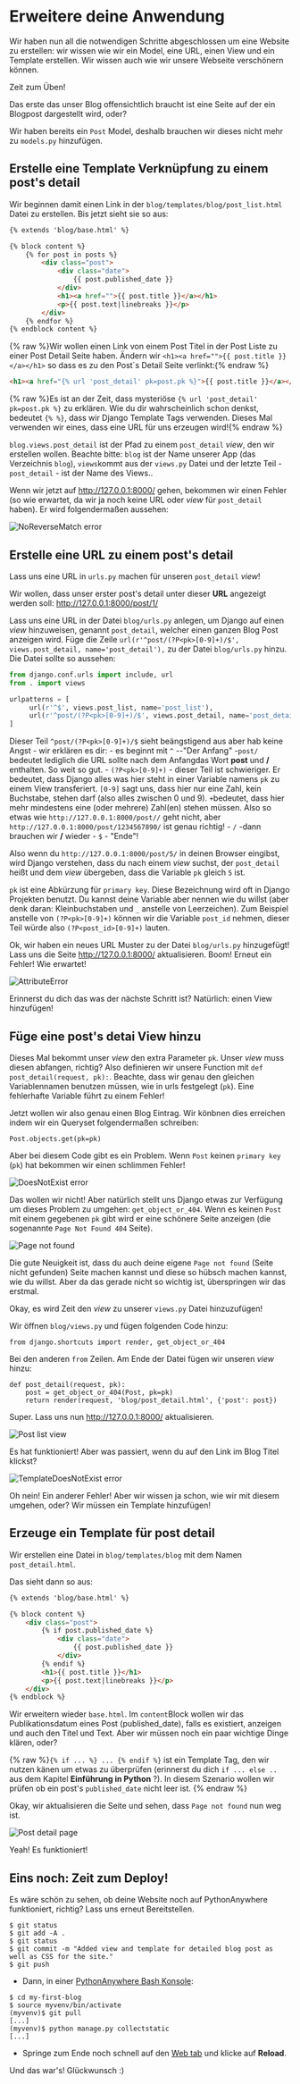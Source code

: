 # Erweitere deine Anwendung

Wir haben nun all die notwendigen Schritte abgeschlossen um eine Website zu erstellen: wir wissen wie wir ein Model, eine URL, einen View und ein Template erstellen. Wir wissen auch wie wir unsere Webseite verschönern können.

Zeit zum Üben!

Das erste das unser Blog offensichtlich braucht ist eine Seite auf der ein Blogpost dargestellt wird, oder?

Wir haben bereits ein `Post` Model, deshalb brauchen wir dieses nicht mehr zu `models.py` hinzufügen.

## Erstelle eine Template Verknüpfung zu einem post's detail

Wir beginnen damit einen Link in der `blog/templates/blog/post_list.html` Datei zu erstellen. Bis jetzt sieht sie so aus:

```html
{% extends 'blog/base.html' %}

{% block content %}
    {% for post in posts %}
        <div class="post">
            <div class="date">
                {{ post.published_date }}
            </div>
            <h1><a href="">{{ post.title }}</a></h1>
            <p>{{ post.text|linebreaks }}</p>
        </div>
    {% endfor %}
{% endblock content %}
```    


{% raw %}Wir wollen einen Link von einem Post Titel in der Post Liste zu einer Post Detail Seite haben. Ändern wir `<h1><a href="">{{ post.title }}</a></h1>` so dass es zu den Post`s Detail Seite verlinkt:{% endraw %}

```html
<h1><a href="{% url 'post_detail' pk=post.pk %}">{{ post.title }}</a></h1>
```

{% raw %}Es ist an der Zeit, dass mysteriöse `{% url 'post_detail' pk=post.pk %}` zu erklären. Wie du dir wahrscheinlich schon denkst, bedeutet `{% %}`, dass wir Django Template Tags verwenden. Dieses Mal verwenden wir eines, dass eine URL für uns erzeugen wird!{% endraw %}

`blog.views.post_detail` ist der Pfad zu einem `post_detail` *view*, den wir erstellen wollen. Beachte bitte: `blog` ist der Name unserer App (das Verzeichnis `blog`), `views`kommt aus der `views.py` Datei und der letzte Teil - `post_detail` - ist der Name des Views..

Wenn wir jetzt auf http://127.0.0.1:8000/ gehen, bekommen wir einen Fehler (so wie erwartet, da wir ja noch keine URL oder *view* für `post_detail` haben). Er wird folgendermaßen aussehen:

![NoReverseMatch error](images/no_reverse_match2.png)

## Erstelle eine URL zu einem post's detail

Lass uns eine URL in `urls.py` machen für unseren `post_detail` *view*!

Wir wollen, dass unser erster post's detail unter dieser **URL** angezeigt werden soll: http://127.0.0.1:8000/post/1/

Lass uns eine URL in der Datei `blog/urls.py` anlegen, um Django auf einen *view* hinzuweisen, genannt `post_detail`, welcher einen ganzen Blog Post anzeigen wird. Füge die Zeile `url(r'^post/(?P<pk>[0-9]+)/$', views.post_detail, name='post_detail'),` zu der Datei `blog/urls.py` hinzu. Die Datei sollte so aussehen:

```python
from django.conf.urls import include, url
from . import views

urlpatterns = [
     url(r'^$', views.post_list, name='post_list'),
     url(r'^post/(?P<pk>[0-9]+)/$', views.post_detail, name='post_detail'),
]
```

Dieser Teil `^post/(?P<pk>[0-9]+)/$` sieht beängstigend aus aber hab keine Angst - wir erklären es dir: - es beginnt mit `^` --"Der Anfang" -`post/` bedeutet lediglich die URL sollte nach dem Anfangdas Wort **post** und **/** enthalten. So weit so gut. - `(?P<pk>[0-9]+)` - dieser Teil ist schwieriger. Er bedeutet, dass Django alles was hier steht in einer Variable namens `pk` zu einem View transferiert. `[0-9]` sagt uns, dass hier nur eine Zahl, kein Buchstabe, stehen darf (also alles zwischen 0 und 9). `+`bedeutet, dass hier mehr mindestens eine (oder mehrere) Zahl(en) stehen müssen. Also so etwas wie `http://127.0.0.1:8000/post//` geht nicht, aber `http://127.0.0.1:8000/post/1234567890/` ist genau richtig! - `/` -dann brauchen wir **/** wieder - `$` - "Ende"!

Also wenn du `http://127.0.0.1:8000/post/5/` in deinen Browser eingibst, wird Django verstehen, dass du nach einem *view* suchst, der `post_detail` heißt und dem *view* übergeben, dass die Variable `pk` gleich `5` ist.

`pk` ist eine Abkürzung für `primary key`. Diese Bezeichnung wird oft in Django Projekten benutzt. Du kannst deine Variable aber nennen wie du willst (aber denk daran: Kleinbuchstaben und `_` anstelle von Leerzeichen). Zum Beispiel anstelle von `(?P<pk>[0-9]+)` können wir die Variable `post_id` nehmen, dieser Teil würde also `(?P<post_id>[0-9]+)` lauten.

Ok, wir haben ein neues URL Muster zu der Datei `blog/urls.py` hinzugefügt! Lass uns die Seite http://127.0.0.1:8000/ aktualisieren. Boom! Erneut ein Fehler! Wie erwartet!

![AttributeError](images/attribute_error2.png)

Erinnerst du dich das was der nächste Schritt ist? Natürlich: einen View hinzufügen!

## Füge eine post's detai View hinzu

Dieses Mal bekommt unser *view* den extra Parameter `pk`. Unser *view* muss diesen abfangen, richtig? Also definieren wir unsere Function mit `def post_detail(request, pk):`. Beachte, dass wir genau den gleichen Variablennamen benutzen müssen, wie in urls festgelegt (`pk`). Eine fehlerhafte Variable führt zu einem Fehler!

Jetzt wollen wir also genau einen Blog Eintrag. Wir könbnen dies erreichen indem wir ein Queryset folgendermaßen schreiben:

    Post.objects.get(pk=pk)


Aber bei diesem Code gibt es ein Problem. Wenn `Post` keinen `primary key` (`pk`) hat bekommen wir einen schlimmen Fehler!

![DoesNotExist error](images/does_not_exist2.png)

Das wollen wir nicht! Aber natürlich stellt uns Django etwas zur Verfügung um dieses Problem zu umgehen: `get_object_or_404`. Wenn es keinen `Post` mit einem gegebenen `pk` gibt wird er eine schönere Seite anzeigen (die sogenannte `Page Not Found 404` Seite).

![Page not found](images/404_2.png)

Die gute Neuigkeit ist, dass du auch deine eigene `Page not found` (Seite nicht gefunden) Seite machen kannst und diese so hübsch machen kannst, wie du willst. Aber da das gerade nicht so wichtig ist, überspringen wir das erstmal.

Okay, es wird Zeit den *view* zu unserer `views.py` Datei hinzuzufügen!

Wir öffnen `blog/views.py` und fügen folgenden Code hinzu:

    from django.shortcuts import render, get_object_or_404


Bei den anderen `from` Zeilen. Am Ende der Datei fügen wir unseren *view* hinzu:

    def post_detail(request, pk):
        post = get_object_or_404(Post, pk=pk)
        return render(request, 'blog/post_detail.html', {'post': post})


Super. Lass uns nun http://127.0.0.1:8000/ aktualisieren.

![Post list view](images/post_list2.png)

Es hat funktioniert! Aber was passiert, wenn du auf den Link im Blog Titel klickst?

![TemplateDoesNotExist error](images/template_does_not_exist2.png)

Oh nein! Ein anderer Fehler! Aber wir wissen ja schon, wie wir mit diesem umgehen, oder? Wir müssen ein Template hinzufügen!

## Erzeuge ein Template für post detail

Wir erstellen eine Datei in `blog/templates/blog` mit dem Namen `post_detail.html`.

Das sieht dann so aus:

```html
{% extends 'blog/base.html' %}

{% block content %}
    <div class="post">
        {% if post.published_date %}
            <div class="date">
                {{ post.published_date }}
            </div>
        {% endif %}
        <h1>{{ post.title }}</h1>
        <p>{{ post.text|linebreaks }}</p>
    </div>
{% endblock %}
```

Wir erweitern wieder `base.html`. Im `content`Block wollen wir das Publikationsdatum eines Post (published_date), falls es existiert, anzeigen und auch den Titel und Text. Aber wir müssen noch ein paar wichtige Dinge klären, oder?

{% raw %}`{% if ... %} ... {% endif %}` ist ein Template Tag, den wir nutzen känen um etwas zu überprüfen (erinnerst du dich `if ... else ..` aus dem Kapitel **Einführung in Python** ?). In diesem Szenario wollen wir prüfen ob ein post's `published_date` nicht leer ist. {% endraw %}

Okay, wir aktualisieren die Seite und sehen, dass `Page not found` nun weg ist.

![Post detail page](images/post_detail2.png)

Yeah! Es funktioniert!

## Eins noch: Zeit zum Deploy!

Es wäre schön zu sehen, ob deine Website noch auf PythonAnywhere funktioniert, richtig? Lass uns erneut Bereitstellen.

```
$ git status
$ git add -A .
$ git status
$ git commit -m "Added view and template for detailed blog post as well as CSS for the site."
$ git push
```

*   Dann, in einer [PythonAnywhere Bash Konsole](https://www.pythonanywhere.com/consoles/):

```
$ cd my-first-blog
$ source myvenv/bin/activate
(myvenv)$ git pull
[...]
(myvenv)$ python manage.py collectstatic
[...]
```

*   Springe zum Ende noch schnell auf den [Web tab](https://www.pythonanywhere.com/web_app_setup/) und klicke auf **Reload**.

Und das war's! Glückwunsch :)
